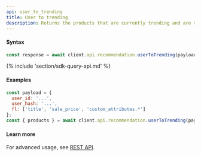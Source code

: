 ```yaml
---
api: user_to_trending
title: User to trending
description: Returns the products that are currently trending and are most likely to be of interest to this user.
---
```


#### Syntax
```js
const response = await client.api.recommendation.userToTrending(payload, options);
```

{% include 'section/sdk-query-api.md' %}

#### Examples
```js
const payload = {
  user_id: '...',
  user_hash: '...',
  fl: ['title', 'sale_price', 'custom_attributes.*']
};
const { products } = await client.api.recommendation.userToTrending(payload);
```

#### Learn more
For advanced usage, see [REST API](https://api.askmiso.com/#operation/trending_items_v1_recommendation_user_to_trending_post).
